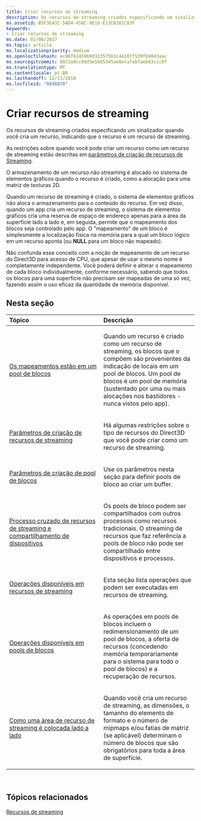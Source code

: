 ```yaml
---
title: Criar recursos de streaming
description: Os recursos de streaming criados especificando um sinalizador quando você cria um recurso, indicando que o recurso é um recurso de streaming.
ms.assetid: B3F3E43C-54D4-458C-9E16-E13CB382C83F
keywords:
- Criar recursos de streaming
ms.date: 02/08/2017
ms.topic: article
ms.localizationpriority: medium
ms.openlocfilehash: ec96f6245969d32357563c44107f539fb9043aac
ms.sourcegitcommit: 8921a9cc0dd3e5665345ae8eca7ab7aeb83ccc6f
ms.translationtype: MT
ms.contentlocale: pt-BR
ms.lasthandoff: 12/11/2018
ms.locfileid: "8896078"
---
```

# <a name="creating-streaming-resources"></a>Criar recursos de streaming


Os recursos de streaming criados especificando um sinalizador quando você cria um recurso, indicando que o recurso é um recurso de streaming.

As restrições sobre quando você pode criar um recurso como um recurso de streaming estão descritas em [parâmetros de criação de recursos de Streaming](streaming-resource-creation-parameters.md).

O armazenamento de um recurso não streaming é alocado no sistema de elementos gráficos quando o recurso é criado, como a alocação para uma matriz de texturas 2D.

Quando um recurso de streaming é criado, o sistema de elementos gráficos não aloca o armazenamento para o conteúdo do recurso. Em vez disso, quando um app cria um recurso de streaming, o sistema de elementos gráficos cria uma reserva de espaço de endereço apenas para a área da superfície lado a lado e, em seguida, permite que o mapeamento dos blocos seja controlado pelo app. O "mapeamento" de um bloco é simplesmente a localização física na memória para a qual um bloco lógico em um recurso aponta (ou **NULL** para um bloco não mapeado).

Não confunda esse conceito com a noção de mapeamento de um recurso do Direct3D para acesso de CPU, que apesar de usar o mesmo nome é completamente independente. Você poderá definir e alterar o mapeamento de cada bloco individualmente, conforme necessário, sabendo que todos os blocos para uma superfície não precisam ser mapeadas de uma só vez, fazendo assim o uso eficaz da quantidade de memória disponível.

## <a name="span-idin-this-sectionspanin-this-section"></a><span id="in-this-section"></span>Nesta seção


<table>
<colgroup>
<col width="50%" />
<col width="50%" />
</colgroup>
<thead>
<tr class="header">
<th align="left">Tópico</th>
<th align="left">Descrição</th>
</tr>
</thead>
<tbody>
<tr class="odd">
<td align="left"><p><a href="mappings-are-into-a-tile-pool.md">Os mapeamentos estão em um pool de blocos</a></p></td>
<td align="left"><p>Quando um recurso é criado como um recurso de streaming, os blocos que o compõem são provenientes da indicação de locais em um pool de blocos. Um pool de blocos é um pool de memória (sustentado por uma ou mais alocações nos bastidores - nunca vistos pelo app).</p></td>
</tr>
<tr class="even">
<td align="left"><p><a href="streaming-resource-creation-parameters.md">Parâmetros de criação de recursos de streaming</a></p></td>
<td align="left"><p>Há algumas restrições sobre o tipo de recursos do Direct3D que você pode criar como um recurso de streaming.</p></td>
</tr>
<tr class="odd">
<td align="left"><p><a href="tile-pool-creation-parameters.md">Parâmetros de criação de pool de blocos</a></p></td>
<td align="left"><p>Use os parâmetros nesta seção para definir pools de bloco ao criar um buffer.</p></td>
</tr>
<tr class="even">
<td align="left"><p><a href="streaming-resource-cross-process-and-device-sharing.md">Processo cruzado de recursos de streaming e compartilhamento de dispositivos</a></p></td>
<td align="left"><p>Os pools de bloco podem ser compartilhados com outros processos como recursos tradicionais. O streaming de recursos que faz referência a pools de bloco não pode ser compartilhado entre dispositivos e processos.</p></td>
</tr>
<tr class="odd">
<td align="left"><p><a href="operations-available-on-streaming-resources.md">Operações disponíveis em recursos de streaming</a></p></td>
<td align="left"><p>Esta seção lista operações que podem ser executadas em recursos de streaming.</p></td>
</tr>
<tr class="even">
<td align="left"><p><a href="operations-available-on-tile-pools.md">Operações disponíveis em pools de blocos</a></p></td>
<td align="left"><p>As operações em pools de blocos incluem o redimensionamento de um pool de blocos, a oferta de recursos (concedendo memória temporariamente para o sistema para todo o pool de blocos) e a recuperação de recursos.</p></td>
</tr>
<tr class="odd">
<td align="left"><p><a href="how-a-streaming-resource-s-area-is-tiled.md">Como uma área de recurso de streaming é colocada lado a lado</a></p></td>
<td align="left"><p>Quando você cria um recurso de streaming, as dimensões, o tamanho do elemento de formato e o número de mipmaps e/ou fatias de matriz (se aplicável) determinam o número de blocos que são obrigatórios para toda a área de superfície.</p></td>
</tr>
</tbody>
</table>

 

## <a name="span-idrelated-topicsspanrelated-topics"></a><span id="related-topics"></span>Tópicos relacionados


[Recursos de streaming](streaming-resources.md)

 

 




